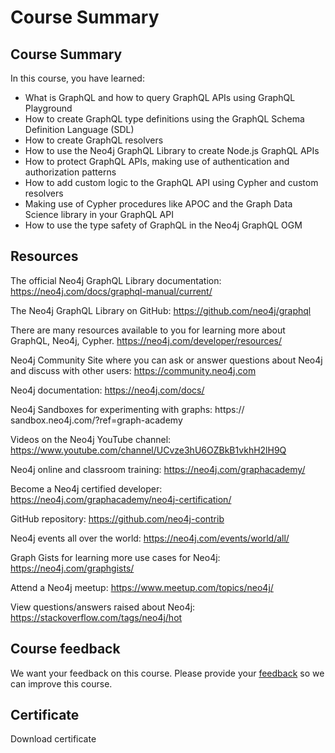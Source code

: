 # Course Summary

## Course Summary

In this course, you have learned:

- What is GraphQL and how to query GraphQL APIs using GraphQL Playground
- How to create GraphQL type definitions using the GraphQL Schema Definition Language (SDL)
- How to create GraphQL resolvers
- How to use the Neo4j GraphQL Library to create Node.js GraphQL APIs
- How to protect GraphQL APIs, making use of authentication and authorization patterns
- How to add custom logic to the GraphQL API using Cypher and custom resolvers
- Making use of Cypher procedures like APOC and the Graph Data Science library in your GraphQL API
- How to use the type safety of GraphQL in the Neo4j GraphQL OGM

## Resources

The official Neo4j GraphQL Library documentation:
https://neo4j.com/docs/graphql-manual/current/

The Neo4j GraphQL Library on GitHub:
https://github.com/neo4j/graphql

There are many resources available to you for learning more about GraphQL, Neo4j, Cypher.
https://neo4j.com/developer/resources/

Neo4j Community Site where you can ask or answer questions about Neo4j and discuss with other users:
https://community.neo4j.com

Neo4j documentation:
https://neo4j.com/docs/

Neo4j Sandboxes for experimenting with graphs:
https:// sandbox.neo4j.com/?ref=graph-academy

Videos on the Neo4j YouTube channel:
https://www.youtube.com/channel/UCvze3hU6OZBkB1vkhH2lH9Q

Neo4j online and classroom training:
https://neo4j.com/graphacademy/

Become a Neo4j certified developer:
https://neo4j.com/graphacademy/neo4j-certification/

GitHub repository:
https://github.com/neo4j-contrib

Neo4j events all over the world:
https://neo4j.com/events/world/all/

Graph Gists for learning more use cases for Neo4j:
https://neo4j.com/graphgists/

Attend a Neo4j meetup:
https://www.meetup.com/topics/neo4j/

View questions/answers raised about Neo4j:
https://stackoverflow.com/tags/neo4j/hot

## Course feedback

We want your feedback on this course. Please provide your [feedback](https://forms.gle/k6nhzMXiYFyUYUNs7) so we can improve this course.

## Certificate

Download certificate
